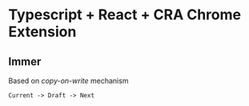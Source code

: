 # Typescript + React + CRA Chrome Extension

## Immer

Based on _copy-on-write_ mechanism

`Current -> Draft -> Next`
